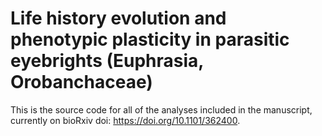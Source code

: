 # Life history evolution and phenotypic plasticity in parasitic eyebrights (Euphrasia, Orobanchaceae)

This is the source code for all of the analyses included in the manuscript, currently on bioRxiv doi: https://doi.org/10.1101/362400.